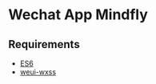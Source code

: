 # Wechat App Mindfly

## Requirements

- [ES6](http://es6.ruanyifeng.com/)
- [weui-wxss](https://github.com/Tencent/weui-wxss)